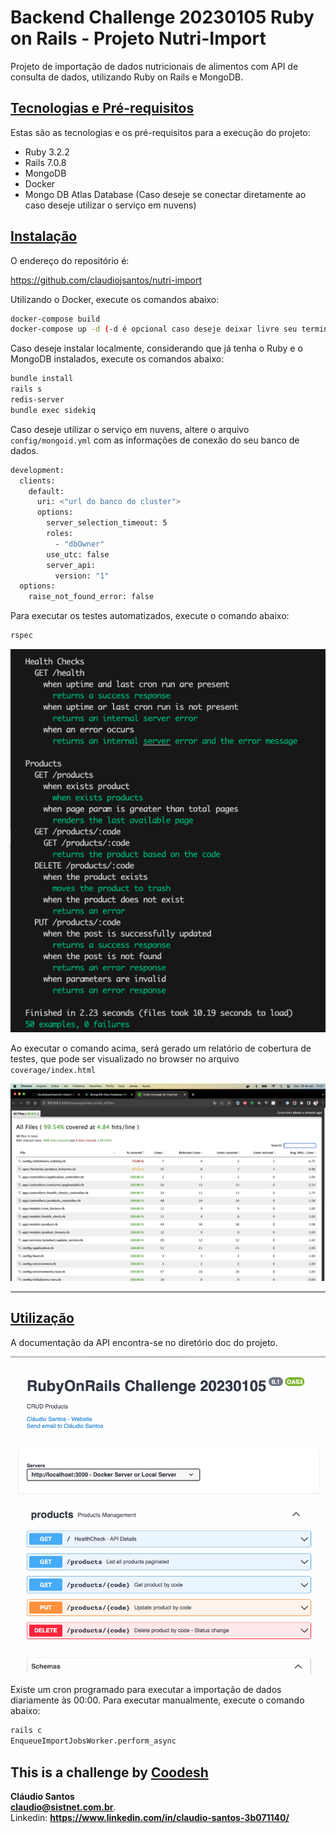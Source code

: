 # Backend Challenge 20230105 Ruby on Rails - Projeto Nutri-Import

Projeto de importação de dados nutricionais de alimentos com API de consulta de dados, utilizando Ruby on Rails e MongoDB.

## <u>**Tecnologias e Pré-requisitos**</u>

Estas são as tecnologias e os pré-requisitos para a execução do projeto:
- Ruby 3.2.2
- Rails 7.0.8
- MongoDB
- Docker
- Mongo DB Atlas Database (Caso deseje se conectar diretamente ao caso deseje utilizar o serviço em nuvens)

## <u>**Instalação**</u>

O endereço do repositório é:

https://github.com/claudiojsantos/nutri-import

Utilizando o Docker, execute os comandos abaixo:

```sh
docker-compose build
docker-compose up -d (-d é opcional caso deseje deixar livre seu terminal livre)
```

Caso deseje instalar localmente, considerando que já tenha o Ruby e o MongoDB instalados, execute os comandos abaixo:

```sh
bundle install
rails s
redis-server
bundle exec sidekiq
```  

Caso deseje utilizar o serviço em nuvens, altere o arquivo `config/mongoid.yml` com as informações de conexão do seu banco de dados.

```sh
development:
  clients:
    default:
      uri: <"url do banco do cluster">
      options:
        server_selection_timeout: 5
        roles:
          - "dbOwner"
        use_utc: false
        server_api:
          version: "1"
  options:
    raise_not_found_error: false
```

Para executar os testes automatizados, execute o comando abaixo:

```sh
rspec
```

![RSpec](public/images/rspec.png)

Ao executar o comando acima, será gerado um relatório de cobertura de testes, que pode ser visualizado no browser no arquivo `coverage/index.html`

![RSpec](public/images/coverage.png)

---
## <u>**Utilização**</u>

A documentação da API encontra-se no diretório doc do projeto.

![RSpec](public/images/openapi.png)

Existe um cron programado para executar a importação de dados diariamente às 00:00. Para executar manualmente, execute o comando abaixo:

```sh
rails c
EnqueueImportJobsWorker.perform_async
```

This is a challenge by [Coodesh](https://coodesh.com/)
---
**Cláudio Santos**  
**claudio@sistnet.com.br**.  
Linkedin: **https://www.linkedin.com/in/claudio-santos-3b071140/**

